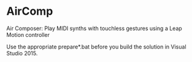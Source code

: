 # AirComp
Air Composer: Play MIDI synths with touchless gestures using a Leap Motion controller

Use the appropriate prepare*.bat before you build the solution in Visual Studio 2015.
